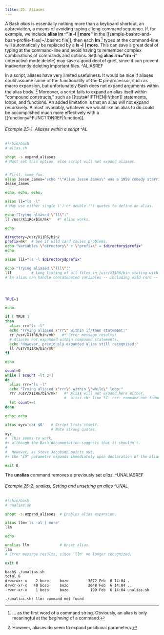 ```yaml
---
title: 25. Aliases
---
```


A Bash _alias_ is essentially nothing more than a keyboard shortcut, an abbreviation, a means of avoiding typing a long command sequence. If, for example, we include **alias lm="ls -l | more"** in the [[sample-bashrc-and-bash-profile-files|~/.bashrc file]], then each **lm** [^1] typed at the command-line will automatically be replaced by a **ls -l | more**. This can save a great deal of typing at the command-line and avoid having to remember complex combinations of commands and options. Setting **alias rm="rm -i"** (interactive mode delete) may save a good deal of grief, since it can prevent inadvertently deleting important files. ^ALIASREF

In a script, aliases have very limited usefulness. It would be nice if aliases could assume some of the functionality of the **C** preprocessor, such as macro expansion, but unfortunately Bash does not expand arguments within the alias body. [^2] Moreover, a script fails to expand an alias itself within "compound constructs," such as [[tests#^IFTHEN|if/then]] statements, loops, and functions. An added limitation is that an alias will not expand recursively. Almost invariably, whatever we would like an alias to do could be accomplished much more effectively with a [[functions#^FUNCTIONREF|function]].

###### Example 25-1. Aliases within a script ^AL

```bash
#!/bin/bash
# alias.sh

shopt -s expand_aliases
# Must set this option, else script will not expand aliases.


# First, some fun.
alias Jesse_James='echo "\"Alias Jesse James\" was a 1959 comedy starring Bob Hope."'
Jesse_James

echo; echo; echo;

alias ll="ls -l"
# May use either single (') or double (") quotes to define an alias.

echo "Trying aliased \"ll\":"
ll /usr/X11R6/bin/mk*   #* Alias works.

echo

directory=/usr/X11R6/bin/
prefix=mk*  # See if wild card causes problems.
echo "Variables \"directory\" + \"prefix\" = $directory$prefix"
echo

alias lll="ls -l $directory$prefix"

echo "Trying aliased \"lll\":"
lll         # Long listing of all files in /usr/X11R6/bin stating with mk.
# An alias can handle concatenated variables -- including wild card -- o.k.




TRUE=1

echo

if [ TRUE ]
then
  alias rr="ls -l"
  echo "Trying aliased \"rr\" within if/then statement:"
  rr /usr/X11R6/bin/mk*   #* Error message results!
  # Aliases not expanded within compound statements.
  echo "However, previously expanded alias still recognized:"
  ll /usr/X11R6/bin/mk*
fi  

echo

count=0
while [ $count -lt 3 ]
do
  alias rrr="ls -l"
  echo "Trying aliased \"rrr\" within \"while\" loop:"
  rrr /usr/X11R6/bin/mk*   #* Alias will not expand here either.
                           #  alias.sh: line 57: rrr: command not found
  let count+=1
done 

echo; echo

alias xyz='cat $0'   # Script lists itself.
                     # Note strong quotes.
xyz
#  This seems to work,
#+ although the Bash documentation suggests that it shouldn't.
#
#  However, as Steve Jacobson points out,
#+ the "$0" parameter expands immediately upon declaration of the alias.

exit 0
```

The **unalias** command removes a previously set _alias_. ^UNALIASREF

###### Example 25-2. *unalias*: Setting and unsetting an alias ^UNAL

```bash
#!/bin/bash
# unalias.sh

shopt -s expand_aliases  # Enables alias expansion.

alias llm='ls -al | more'
llm

echo

unalias llm              # Unset alias.
llm
# Error message results, since 'llm' no longer recognized.

exit 0
```

```bash
bash$ ./unalias.sh
total 6
drwxrwxr-x    2 bozo     bozo         3072 Feb  6 14:04 .
drwxr-xr-x   40 bozo     bozo         2048 Feb  6 14:04 ..
-rwxr-xr-x    1 bozo     bozo          199 Feb  6 14:04 unalias.sh

./unalias.sh: llm: command not found
```

[^1]: ... as the first word of a command string. Obviously, an alias is only meaningful at the _beginning_ of a command.

[^2]: However, aliases do seem to expand positional parameters.
